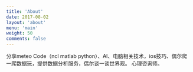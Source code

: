 ```yaml
---
title: 'About'
date: 2017-08-02
layout: 'about'
menu: 'main'
weight: 50
comments: false
---
```




分享meteo Code（ncl matlab python）、AI、电脑相关技术，ios技巧、偶尔爬一爬数据玩，提供数据分析服务，偶尔谈一谈世界观。
心理咨询师。